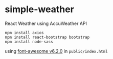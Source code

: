 # simple-weather
React Weather using AccuWeather API


```
npm install axios
npm install react-bootstrap bootstrap
npm install node-sass
```

using [font-awesome v6.2.0](https://cdnjs.com/libraries/font-awesome) in `public/index.html`
